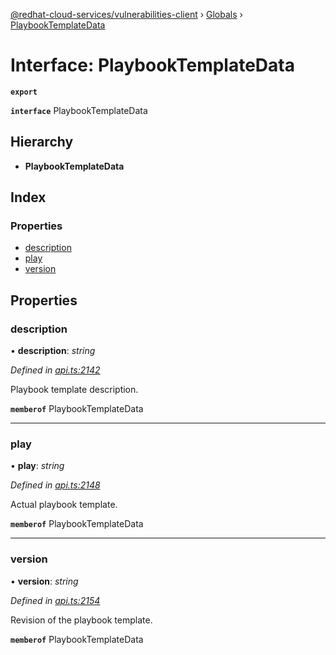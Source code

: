 [@redhat-cloud-services/vulnerabilities-client](../README.md) › [Globals](../globals.md) › [PlaybookTemplateData](playbooktemplatedata.md)

# Interface: PlaybookTemplateData

**`export`** 

**`interface`** PlaybookTemplateData

## Hierarchy

* **PlaybookTemplateData**

## Index

### Properties

* [description](playbooktemplatedata.md#description)
* [play](playbooktemplatedata.md#play)
* [version](playbooktemplatedata.md#version)

## Properties

###  description

• **description**: *string*

*Defined in [api.ts:2142](https://github.com/RedHatInsights/javascript-clients/blob/master/packages/vulnerabilities/api.ts#L2142)*

Playbook template description.

**`memberof`** PlaybookTemplateData

___

###  play

• **play**: *string*

*Defined in [api.ts:2148](https://github.com/RedHatInsights/javascript-clients/blob/master/packages/vulnerabilities/api.ts#L2148)*

Actual playbook template.

**`memberof`** PlaybookTemplateData

___

###  version

• **version**: *string*

*Defined in [api.ts:2154](https://github.com/RedHatInsights/javascript-clients/blob/master/packages/vulnerabilities/api.ts#L2154)*

Revision of the playbook template.

**`memberof`** PlaybookTemplateData

